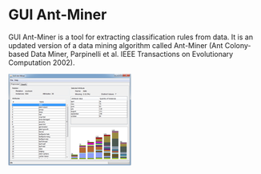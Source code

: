 # GUI Ant-Miner

GUI Ant-Miner is a tool for extracting classification rules from data. It is an updated version of a data mining algorithm called Ant-Miner (Ant Colony-based Data Miner, Parpinelli et al. IEEE Transactions on Evolutionary Computation 2002).

![GUI Ant-Miner](https://github.com/fernandomeyer/GUI-Ant-Miner/raw/master/gui_ant-miner.png "GUI Ant-Miner loaded with a data set")
